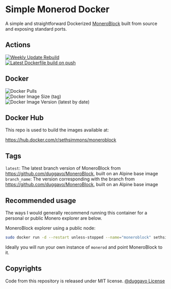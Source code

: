 # Simple Monerod Docker

A simple and straightforward Dockerized [MoneroBlock](https://github.com/duggavo/MoneroBlock) built from source and exposing standard ports.

## Actions

[![Weekly Update Rebuild](https://github.com/sethforprivacy/moneroblock-docker/actions/workflows/update-base-image.yml/badge.svg)](https://github.com/sethforprivacy/moneroblock-docker/actions/workflows/update-base-image.yml)  
[![Latest Dockerfile build on push](https://github.com/sethforprivacy/moneroblock-docker/actions/workflows/update-image-on-push.yml/badge.svg)](https://github.com/sethforprivacy/moneroblock-docker/actions/workflows/update-image-on-push.yml)  

## Docker

![Docker Pulls](https://img.shields.io/docker/pulls/sethsimmons/moneroblock)  
![Docker Image Size (tag)](https://img.shields.io/docker/image-size/sethsimmons/moneroblock/latest)  
![Docker Image Version (latest by date)](https://img.shields.io/docker/v/sethsimmons/moneroblock)  

## Docker Hub

This repo is used to build the images available at:

https://hub.docker.com/r/sethsimmons/moneroblock

## Tags

`latest`: The latest branch version of MoneroBlock from https://github.com/duggavo/MoneroBlock, built on an Alpine base image  
`branch_name`: The version corresponding with the branch from https://github.com/duggavo/MoneroBlock, built on an Alpine base image  

## Recommended usage

The ways I would generally recommend running this container for a personal or public Monero explorer are below.

MoneroBlock explorer using a public node:

```bash
sudo docker run -d --restart unless-stopped --name="moneroblock" sethsimmons/moneroblock:latest --daemon node.sethforprivacy.com:18089
```

Ideally you will run your own instance of `monerod` and point MoneroBlock to it.

## Copyrights

Code from this repository is released under MIT license. [@duggavo License](https://github.com/duggavo/MoneroBlock/blob/main/license.txt)
